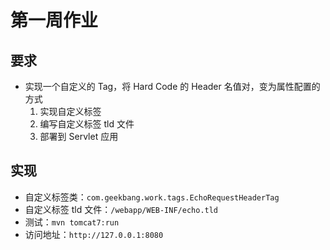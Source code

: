 # 第一周作业



## 要求

- 实现一个自定义的 Tag，将 Hard Code 的 Header 名值对，变为属性配置的方式
  1. 实现自定义标签
  2. 编写自定义标签 tld 文件
  3. 部署到 Servlet 应用



## 实现

- 自定义标签类：`com.geekbang.work.tags.EchoRequestHeaderTag`
- 自定义标签 tld 文件：`/webapp/WEB-INF/echo.tld`
- 测试：`mvn tomcat7:run`
- 访问地址：`http://127.0.0.1:8080`

